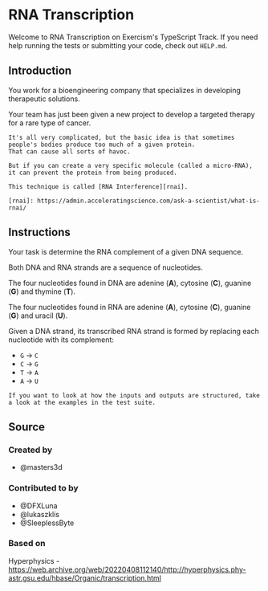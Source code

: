 # RNA Transcription

Welcome to RNA Transcription on Exercism's TypeScript Track. If you need help
running the tests or submitting your code, check out `HELP.md`.

## Introduction

You work for a bioengineering company that specializes in developing therapeutic
solutions.

Your team has just been given a new project to develop a targeted therapy for a
rare type of cancer.

```exercism/note
It's all very complicated, but the basic idea is that sometimes people's bodies produce too much of a given protein.
That can cause all sorts of havoc.

But if you can create a very specific molecule (called a micro-RNA), it can prevent the protein from being produced.

This technique is called [RNA Interference][rnai].

[rnai]: https://admin.acceleratingscience.com/ask-a-scientist/what-is-rnai/
```

## Instructions

Your task is determine the RNA complement of a given DNA sequence.

Both DNA and RNA strands are a sequence of nucleotides.

The four nucleotides found in DNA are adenine (**A**), cytosine (**C**), guanine
(**G**) and thymine (**T**).

The four nucleotides found in RNA are adenine (**A**), cytosine (**C**), guanine
(**G**) and uracil (**U**).

Given a DNA strand, its transcribed RNA strand is formed by replacing each
nucleotide with its complement:

- `G` -> `C`
- `C` -> `G`
- `T` -> `A`
- `A` -> `U`

```exercism/note
If you want to look at how the inputs and outputs are structured, take a look at the examples in the test suite.
```

## Source

### Created by

- @masters3d

### Contributed to by

- @DFXLuna
- @lukaszklis
- @SleeplessByte

### Based on

Hyperphysics -
https://web.archive.org/web/20220408112140/http://hyperphysics.phy-astr.gsu.edu/hbase/Organic/transcription.html
